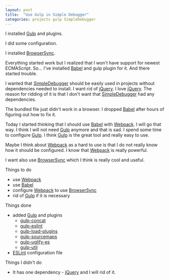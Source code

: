 ```yaml
---
layout: post
title:  "Use Gulp in Simple Debugger"
categories: projects gulp SimpleDebugger
---
```

I installed [Gulp] and plugins.

I did some configuration.

I installed [BrowserSync].

Everything started work but I realized that I won't have support for newest ECMAScript. So... I've installed [Babel] and gulp plugin for it. And there started trouble.

I wanted that [SimpleDebugger] should be easily used in projects without dependencies needed to install. I want rid of [jQuery]. I love [jQuery]. The reason for ridding of it is that I don't want that [SimpleDebugger] had any dependencies.

The bundled file just didn't work in a browser. I dropped [Babel] after hours of figuring out how to fix it.

Today I started thinking that I should use [Babel] with [Webpack]. I will go that way. I think I will not need [Gulp] anymore and that is sad. I spend some time to configure [Gulp]. I think [Gulp] is the great tool and really easy to use.

Maybe I think about [Webpack] as a hard to use is that I do not really know how it should be configured. I know that [Webpack] is really powerful.

I want also use [BrowserSync] which I think is really cool and useful.

Things to do

- use [Webpack]
- use [Babel]
- configure [Webpack] to use [BrowserSync]
- rid of [Gulp] if it is necessary

Things done

- added [Gulp] and plugins
  - [gulp-concat]
  - [gulp-eslint]
  - [gulp-load-plugins]
  - [gulp-sourcemaps]
  - [gulp-uglify-es]
  - [gulp-util]
- [ESLint] configuration file

Things I didn't do

- It has one dependency - [jQuery] and I will rid of it.

[SimpleDebugger]: https://github.com/th3mon/SimpleDebugger
[Babel]: https://babeljs.io/
[jQuery]: https://jquery.com/
[Webpack]: https://webpack.github.io/
[Gulp]: https://gulpjs.com/
[BrowserSync]: https://www.browsersync.io/
[gulp-concat]: https://github.com/contra/gulp-concat
[gulp-eslint]: https://github.com/adametry/gulp-eslint
[gulp-load-plugins]: https://github.com/jackfranklin/gulp-load-plugins
[gulp-sourcemaps]: https://github.com/gulp-sourcemaps/gulp-sourcemaps
[gulp-uglify-es]: https://github.com/zgwit/gulp-uglify-es
[gulp-util]: https://github.com/gulpjs/gulp-util
[ESLint]: https://eslint.org/
